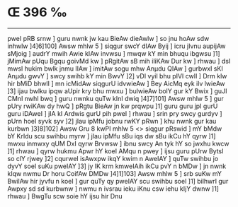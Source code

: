 # Œ 396 ‰
---
pweI pRB srnw ] guru nwnk jw kau BieAw dieAwlw ] so jnu hoAw sdw
inhwlw ]4]6]100] Awsw mhlw 5 ] siqgur swcY dIAw Byij ] icru
jIvnu aupijAw sMjoig ] audrY mwih Awie kIAw invwsu ] mwqw kY min bhuqu
ibgwsu ]1] jMimAw pUqu Bgqu goivMd kw ] pRgitAw sB mih iliKAw Dur kw
] rhwau ] dsI mwsI hukim bwlk jnmu lIAw ] imitAw sogu mhw Anµdu
QIAw ] gurbwxI sKI Anµdu gwvY ] swcy swihb kY min BwvY ]2] vDI vyil
bhu pIVI cwlI ] Drm klw hir bMiD bhwlI ] mn icMidAw siqgurU
idvwieAw ] Bey AicMq eyk ilv lwieAw ]3] ijau bwlku ipqw aUpir kry
bhu mwxu ] bulwieAw bolY gur kY Bwix ] guJI CMnI nwhI bwq ] guru nwnku
quTw kInI dwiq ]4]7]101] Awsw mhlw 5 ] gur pUry rwiKAw dy hwQ ]
pRgtu BieAw jn kw prqwpu ]1] guru guru jpI gurU guru iDAweI ] jIA kI
Ardwis gurU pih pweI ] rhwau ] srin pry swcy gurdyv ] pUrn hoeI syvk
syv ]2] jIau ipMfu jobnu rwKY pRwn ] khu nwnk gur kau kurbwn
]3]8]102]
Awsw Gru 8 kwPI mhlw 5
<> siqgur pRswid ]
mY bMdw bY KrIdu scu swihbu myrw ] jIau ipMfu sBu iqs dw sBu ikCu hY qyrw
]1] mwxu inmwxy qUM DxI qyrw Brvwsw ] ibnu swcy An tyk hY so jwxhu kwcw
]1] rhwau ] qyrw hukmu Apwr hY koeI AMqu n pwey ] ijsu guru pUrw BytsI so
clY rjwey ]2] cqurweI isAwxpw ikqY kwim n AweIAY ] quTw swihbu jo
dyvY soeI suKu pweIAY ]3] jy lK krm kmweIAih ikCu pvY n bMDw ] jn
nwnk kIqw nwmu Dr horu CoifAw DMDw ]4]1]103] Awsw mhlw 5 ] srb
suKw mY BwilAw hir jyvfu n koeI ] gur quTy qy pweIAY scu swihbu soeI ]1]
bilhwrI gur Awpxy sd sd kurbwnw ] nwmu n ivsrau ieku iKnu csw iehu
kIjY dwnw ]1] rhwau ] BwgTu scw soie hY ijsu hir Dnu
####
